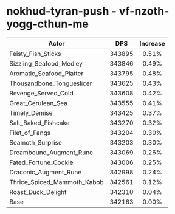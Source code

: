 # nokhud-tyran-push - vf-nzoth-yogg-cthun-me
| Actor | DPS | Increase |
|---|:---:|:---:|
|Feisty_Fish_Sticks|343895|0.51%|
|Sizzling_Seafood_Medley|343846|0.49%|
|Aromatic_Seafood_Platter|343795|0.48%|
|Thousandbone_Tongueslicer|343625|0.43%|
|Revenge_Served_Cold|343608|0.42%|
|Great_Cerulean_Sea|343555|0.41%|
|Timely_Demise|343425|0.37%|
|Salt_Baked_Fishcake|343270|0.32%|
|Filet_of_Fangs|343204|0.30%|
|Seamoth_Surprise|343203|0.30%|
|Dreambound_Augment_Rune|343069|0.26%|
|Fated_Fortune_Cookie|343006|0.25%|
|Draconic_Augment_Rune|342998|0.24%|
|Thrice_Spiced_Mammoth_Kabob|342561|0.12%|
|Roast_Duck_Delight|342310|0.04%|
|Base|342163|0.00%|
